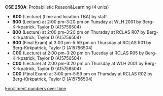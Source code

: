 **CSE 250A**: Probabilistic Reason&Learning (4 units)

- **A00** (Lecture) (time and location TBA) by staff
- **B00** (Lecture) at 2:00 pm–3:20 pm on Tuesday at WLH 2001 by Berg-Kirkpatrick, Taylor D (A15756504)
- **B00** (Lecture) at 2:00 pm–3:20 pm on Thursday at RCLAS R07 by Berg-Kirkpatrick, Taylor D (A15756504)
- **B00** (Final Exam) at 3:00 pm–5:59 pm on Thursday at RCLAS R01 by Berg-Kirkpatrick, Taylor D (A15756504)
- **C00** (Lecture) at 2:00 pm–3:20 pm on Tuesday at RCLAS R05 by Berg-Kirkpatrick, Taylor D (A15756504)
- **C00** (Lecture) at 2:00 pm–3:20 pm on Thursday at WLH 2001 by Berg-Kirkpatrick, Taylor D (A15756504)
- **C00** (Final Exam) at 3:00 pm–5:59 pm on Thursday at RCLAS R02 by Berg-Kirkpatrick, Taylor D (A15756504)

[Enrollment numbers over time](./CSE250A.tsv)
